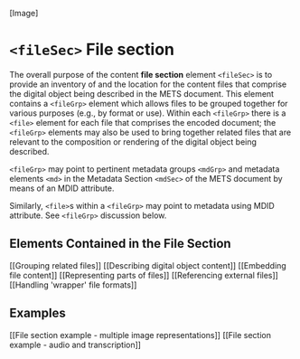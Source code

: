 [Image]

# `<fileSec>` File section

The overall purpose of the content **file section** element `<fileSec>`
is to provide an inventory of and the location for the content files
that comprise the digital object being described in the METS document.
This element contains a `<fileGrp>` element which allows files to be
grouped together for various purposes (e.g., by format or use). Within
each `<fileGrp>` there is a `<file>` element for each file that
comprises the encoded document; the `<fileGrp>` elements may also be
used to bring together related files that are relevant to the
composition or rendering of the digital object being described.

`<fileGrp>` may point to pertinent metadata groups `<mdGrp>` and
metadata elements `<md>` in the Metadata Section `<mdSec>` of the METS
document by means of an MDID attribute.

Similarly, `<file>`s within a `<fileGrp>` may point to metadata using
MDID attribute. See `<fileGrp>` discussion below.

## Elements Contained in the File Section

[[Grouping related files]]
[[Describing digital object content]]
[[Embedding file content]]
[[Representing parts of files]]
[[Referencing external files]]
[[Handling 'wrapper' file formats]]
## Examples

[[File section example - multiple image representations]]
[[File section example - audio and transcription]]
